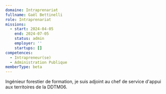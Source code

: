 ```yaml
---
domaine: Intraprenariat
fullname: Gaël Bettinelli
role: Intraprenariat
missions:
  - start: 2024-04-05
    end: 2024-07-05
    status: admin
    employer: ''
    startups: []
competences:
  - Intrapreneur(se)
  - Administration Publique
memberType: beta
---
```

Ingénieur forestier de formation, je suis adjoint au chef de service d'appui aux territoires de la DDTM06. 